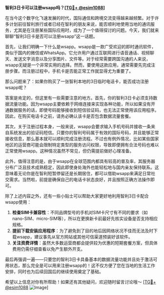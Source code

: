 **智利3日卡可以注册wsapp吗？[[TG💪+ @esim1088](https://t.me/s/esim1088)]**

在当今这个数字化飞速发展的时代，国际通信和跨境交流变得越来越频繁。对于许多计划前往智利旅行或者已经在智利的朋友来说，能否顺利地使用当地的通讯服务，尤其是在注册某些国际应用时，成为了一个值得探讨的问题。今天，我们就来聊聊“智利3日卡是否可以注册wsapp”这一话题。

首先，让我们明确一下什么是wsapp。wsapp是一款广受欢迎的即时通讯软件，类似于国内的微信或WhatsApp。它允许用户通过互联网进行语音通话、视频聊天、发送文字消息以及分享图片、文件等。对于经常需要跨国沟通的人来说，wsapp无疑是一个非常实用的选择。然而，要使用这款应用，通常需要先完成注册步骤。而注册过程中，手机卡是否能正常工作就显得尤为重要了。

那么问题来了：如果你购买了一张智利本地的3日临时电话卡，能否成功注册wsapp呢？

答案是肯定的，但这里有一些需要注意的地方。首先，你的智利3日卡必须支持数据流量功能。因为wsapp主要依赖于网络连接来实现各种功能，所以如果没有开通数据服务的话，即使号码能够接收到短信验证码，也无法正常使用该应用程序。因此，在购买电话卡之前，请务必确认该卡是否包含数据流量套餐。

其次，关于注册过程本身，一般来说，wsapp会要求输入手机号码并接收一条来自系统发出的验证码短信。只要你的智利号码属于有效的国际号码，并且能够正常接收信息，那么基本就可以顺利完成注册流程。不过也有例外情况，比如某些国家地区的运营商可能会限制特定类型的服务访问权限，导致即便拥有合法号码也难以正常使用wsapp。这种情况虽然不常见，但仍需提前做好心理准备。

此外，值得注意的是，由于wsapp在全球范围内都具有较高的普及率，其服务器分布广泛且技术成熟稳定，因此即使身处海外也能轻松地与国内亲友保持联系。这意味着无论你是在智利短暂停留还是长期居住，都可以借助wsapp来满足日常社交需求。当然啦，前提是确保自己的电话卡状态良好，并且按照正确方法操作即可。

除了上述内容之外，还有一些小贴士可以帮助大家更好地利用智利3日卡配合wsapp使用：

1. **检查SIM卡兼容性**：不同品牌型号的手机对SIM卡尺寸有不同的要求（如nano-SIM、micro-SIM等），所以在更换新卡前最好先核实设备是否支持相应规格。
2. **提前下载安装应用程序**：为了避免到了目的地后因网络状况不佳而无法及时下载wsapp，建议事先从官方网站或其他可信渠道预装好该软件。
3. **关注资费详情**：虽然大多数运营商都会提供较为优惠的短期套餐方案，但具体费用仍需仔细查看以免产生额外开支。

最后再强调一遍——只要您的智利3日卡具备基本的数据流量功能并且处于激活可用状态，那么完全是可以用来注册wsapp的！这不仅方便了您在当地的生活工作安排，同时也为后续回国后的继续使用奠定了基础。

希望以上信息对你有所帮助！如果还有其他疑问，欢迎随时留言讨论哦～ [[TG💪+ @esim1088](https://t.me/s/esim1088) ![Image](https://i.postimg.cc/4NQfJmqS/Snipaste-2025-05-13-00-14-12.png)]